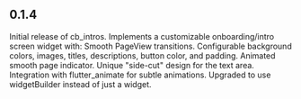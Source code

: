 ## 0.1.4

Initial release of cb_intros.
Implements a customizable onboarding/intro screen widget with:
Smooth PageView transitions.
Configurable background colors, images, titles, descriptions, button color, and padding.
Animated smooth page indicator.
Unique "side-cut" design for the text area.
Integration with flutter_animate for subtle animations.
Upgraded to use widgetBuilder instead of just a widget.

